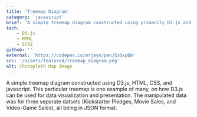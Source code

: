 ```yaml
---
title: 'Treemap Diagram'
category: 'javascript'
brief: 'A simple treemap diagram constructed using primarily D3.js and CSS'
tech:
    - D3.js
    - HTML
    - SCSS
github: ''
external: 'https://codepen.io/mrjayn/pen/ExQxpQm'
src: '/assets/featured/treemap_diagram.png'
alt: Choropleth Map Image
---
```


A simple treemap diagram constructed using D3.js, HTML, CSS, and javascript. This particular treemap is one example of many, on how D3.js can be used for data visualization and presentation. The manipulated data was for three seperate datsets (Kickstarter Pledges, Movie Sales, and Video-Game Sales), all being in JSON format.
